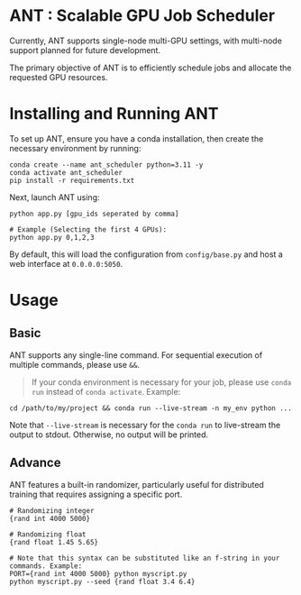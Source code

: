 # ANT : Scalable GPU Job Scheduler
Currently, ANT supports single-node multi-GPU settings, with multi-node support planned for future development.

The primary objective of ANT is to efficiently schedule jobs and allocate the requested GPU resources.

# Installing and Running ANT
To set up ANT, ensure you have a conda installation, then create the necessary environment by running:
```
conda create --name ant_scheduler python=3.11 -y
conda activate ant_scheduler
pip install -r requirements.txt
```
Next, launch ANT using:
```
python app.py [gpu_ids seperated by comma]

# Example (Selecting the first 4 GPUs):
python app.py 0,1,2,3
```
By default, this will load the configuration from `config/base.py` and host a web interface at `0.0.0.0:5050`.

# Usage
## Basic
ANT supports any single-line command. For sequential execution of multiple commands, please use `&&`.

> If your conda environment is necessary for your job, please use `conda run` instead of `conda activate`. Example: 
```
cd /path/to/my/project && conda run --live-stream -n my_env python ...
```
Note that `--live-stream` is necessary for the `conda run` to live-stream the output to stdout. Otherwise, no output will be printed.

## Advance
ANT features a built-in randomizer, particularly useful for distributed training that requires assigning a specific port.
```
# Randomizing integer
{rand int 4000 5000}

# Randomizing float
{rand float 1.45 5.65}

# Note that this syntax can be substituted like an f-string in your commands. Example:
PORT={rand int 4000 5000} python myscript.py
python myscript.py --seed {rand float 3.4 6.4}
```

